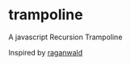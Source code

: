 # trampoline
A javascript Recursion Trampoline

Inspired by [raganwald](http://raganwald.com/2013/03/28/trampolines-in-javascript.html)
